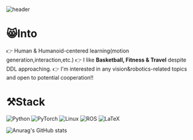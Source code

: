 

![header](https://capsule-render.vercel.app/api?type=waving&height=300&color=gradient&text=Hi!%20I'm%20zhirui😚&section=header&reversal=false&textBg=false&descAlign=50&descAlignY=50&animation=fadeIn)

# 😸Into
👉 Human & Humanoid-centered learning(motion generation,interaction,etc.)
👉 I like **Basketball, Fitness & Travel** despite DDL approaching.
👉 I'm interested in any vision&robotics-related topics and open to potential cooperation!!  
    
# ⚒️Stack
![Python](https://img.shields.io/badge/Python-3776AB?style=for-the-badge&logo=python&logoColor=white)
![PyTorch](https://img.shields.io/badge/PyTorch-EE4C2C?style=for-the-badge&logo=pytorch&logoColor=white)
![Linux](https://img.shields.io/badge/Linux-FCC624?style=for-the-badge&logo=linux&logoColor=black)
![ROS](https://img.shields.io/badge/ROS-22314E?style=for-the-badge&logo=ros&logoColor=white)
![LaTeX](https://img.shields.io/badge/LaTeX-008080?style=for-the-badge&logo=latex&logoColor=white)

![Anurag's GitHub stats](https://github-readme-stats.vercel.app/api?username=zhirui&show_icons=true&theme=blue_navy)

